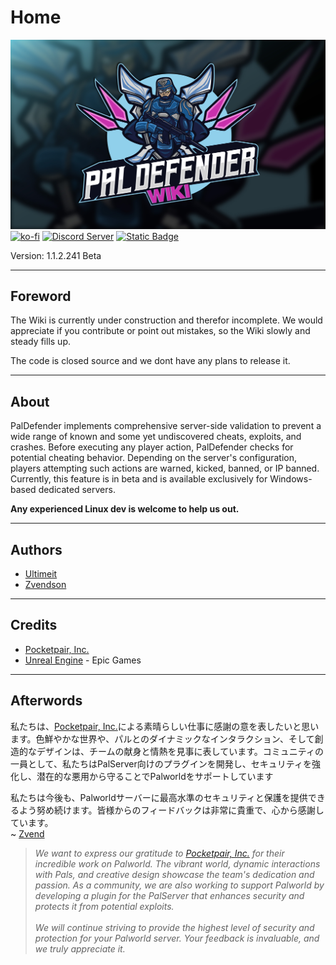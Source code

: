 # Home
![PalDefender Logo](../assets/LogoWiki.jpg)
<a href="https://ko-fi.com/T6T014OZZB" target="_blank">![ko-fi](https://ko-fi.com/img/githubbutton_sm.svg)</a>
<a href="https://discord.com/invite/bdTxPbwSEW" target="_blank">![Discord Server](https://img.shields.io/badge/-Join%20our%20Discord-111111?style=for-the-badge&logo=discord)</a>
<a href="https://www.nexusmods.com/palworld/mods/451" target="_blank">![Static Badge](https://img.shields.io/badge/-Nexus%20Mods-111111?style=for-the-badge&logo=nexusmods)</a>

Version: 1.1.2.241 Beta

---

## Foreword
The Wiki is currently under construction and therefor incomplete. We would appreciate if you contribute or point out mistakes, so the Wiki slowly and steady fills up.

The code is closed source and we dont have any plans to release it.

---

## About

PalDefender implements comprehensive server-side validation to prevent a wide range of known and some yet undiscovered cheats, exploits, and crashes. Before executing any player action, PalDefender checks for potential cheating behavior. Depending on the server's configuration, players attempting such actions are warned, kicked, banned, or IP banned. Currently, this feature is in beta and is available exclusively for Windows-based dedicated servers. 

**Any experienced Linux dev is welcome to help us out.**

---

## Authors

- <a href="https://github.com/Ultimeit" target="_blank">Ultimeit</a>
- <a href="https://github.com/Zvendson" target="_blank">Zvendson</a>
---

## Credits

- <a href="https://www.pocketpair.jp/palworld" target="_blank">Pocketpair, Inc.</a>
- <a href="https://www.unrealengine.com" target="_blank">Unreal Engine</a> - Epic Games

---

## Afterwords

私たちは、<a href="https://www.pocketpair.jp/palworld" target="_blank">Pocketpair, Inc.</a>による素晴らしい仕事に感謝の意を表したいと思います。色鮮やかな世界や、パルとのダイナミックなインタラクション、そして創造的なデザインは、チームの献身と情熱を見事に表しています。コミュニティの一員として、私たちはPalServer向けのプラグインを開発し、セキュリティを強化し、潜在的な悪用から守ることでPalworldをサポートしています

私たちは今後も、Palworldサーバーに最高水準のセキュリティと保護を提供できるよう努め続けます。皆様からのフィードバックは非常に貴重で、心から感謝しています。<br>
~ <a href="https://github.com/Zvendson" target="_blank">Zvend</a>

> *We want to express our gratitude to <a href="https://www.pocketpair.jp/palworld" target="_blank">Pocketpair, Inc.</a> for their incredible work on Palworld. The vibrant world, dynamic interactions with Pals, and creative design showcase the team's dedication and passion. As a community, we are also working to support Palworld by developing a plugin for the PalServer that enhances security and protects it from potential exploits.*
<br><br>
*We will continue striving to provide the highest level of security and protection for your Palworld server. Your feedback is invaluable, and we truly appreciate it.*
